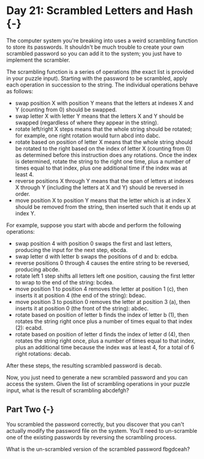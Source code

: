 # Day 21: Scrambled Letters and Hash {-}

The computer system you're breaking into uses a weird scrambling function to store its passwords. It shouldn't be much trouble to create your own scrambled password so you can add it to the system; you just have to implement the scrambler.

The scrambling function is a series of operations (the exact list is provided in your puzzle input). Starting with the password to be scrambled, apply each operation in succession to the string. The individual operations behave as follows:

- swap position X with position Y means that the letters at indexes X and Y (counting from 0) should be swapped.
- swap letter X with letter Y means that the letters X and Y should be swapped (regardless of where they appear in the string).
- rotate left/right X steps means that the whole string should be rotated; for example, one right rotation would turn abcd into dabc.
- rotate based on position of letter X means that the whole string should be rotated to the right based on the index of letter X (counting from 0) as determined before this instruction does any rotations. Once the index is determined, rotate the string to the right one time, plus a number of times equal to that index, plus one additional time if the index was at least 4.
- reverse positions X through Y means that the span of letters at indexes X through Y (including the letters at X and Y) should be reversed in order.
- move position X to position Y means that the letter which is at index X should be removed from the string, then inserted such that it ends up at index Y.

For example, suppose you start with abcde and perform the following operations:

- swap position 4 with position 0 swaps the first and last letters, producing the input for the next step, ebcda.
- swap letter d with letter b swaps the positions of d and b: edcba.
- reverse positions 0 through 4 causes the entire string to be reversed, producing abcde.
- rotate left 1 step shifts all letters left one position, causing the first letter to wrap to the end of the string: bcdea.
- move position 1 to position 4 removes the letter at position 1 (c), then inserts it at position 4 (the end of the string): bdeac.
- move position 3 to position 0 removes the letter at position 3 (a), then inserts it at position 0 (the front of the string): abdec.
- rotate based on position of letter b finds the index of letter b (1), then rotates the string right once plus a number of times equal to that index (2): ecabd.
- rotate based on position of letter d finds the index of letter d (4), then rotates the string right once, plus a number of times equal to that index, plus an additional time because the index was at least 4, for a total of 6 right rotations: decab.

After these steps, the resulting scrambled password is decab.

Now, you just need to generate a new scrambled password and you can access the system. Given the list of scrambling operations in your puzzle input, what is the result of scrambling abcdefgh?

## Part Two {-}

You scrambled the password correctly, but you discover that you can't actually modify the password file on the system. You'll need to un-scramble one of the existing passwords by reversing the scrambling process.

What is the un-scrambled version of the scrambled password fbgdceah?

